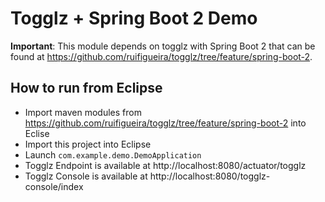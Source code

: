 # Togglz + Spring Boot 2 Demo

**Important**: This module depends on togglz with Spring Boot 2 that can be found at https://github.com/ruifigueira/togglz/tree/feature/spring-boot-2.

## How to run from Eclipse

* Import maven modules from https://github.com/ruifigueira/togglz/tree/feature/spring-boot-2 into Eclise
* Import this project into Eclipse
* Launch `com.example.demo.DemoApplication`
* Togglz Endpoint is available at http://localhost:8080/actuator/togglz
* Togglz Console is available at http://localhost:8080/togglz-console/index
